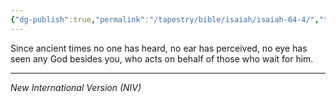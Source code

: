 ```yaml
---
{"dg-publish":true,"permalink":"/tapestry/bible/isaiah/isaiah-64-4/","title":"Isaiah 64:4","hide":true,"tags":["bible-verse","bible-verse"],"dgHomeLink":true,"dgShowLocalGraph":true,"dgEnableSearch":true}
---
```



Since ancient times no one has heard, no ear has perceived, no eye has seen any God besides you, who acts on behalf of those who wait for him.
    
---
*New International Version (NIV)*